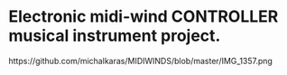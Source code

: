 # Electronic midi-wind CONTROLLER musical instrument project.
<picture>
 <source media="(prefers-color-scheme: dark)" srcset="https://user-images./michalkaras/MIDIWINDS/blob/master/IMG_1357.png">
<picture>
 https://github.com/michalkaras/MIDIWINDS/blob/master/IMG_1357.png
